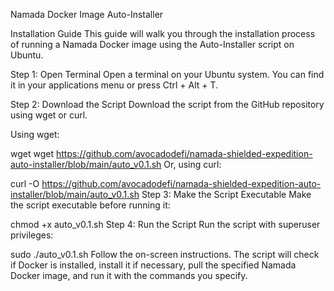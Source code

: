 Namada Docker Image Auto-Installer

Installation Guide
This guide will walk you through the installation process of running a Namada Docker image using the Auto-Installer script on Ubuntu.

Step 1: Open Terminal
Open a terminal on your Ubuntu system. You can find it in your applications menu or press Ctrl + Alt + T.

Step 2: Download the Script
Download the script from the GitHub repository using wget or curl.

Using wget:


wget wget https://github.com/avocadodefi/namada-shielded-expedition-auto-installer/blob/main/auto_v0.1.sh
Or, using curl:


curl -O  https://github.com/avocadodefi/namada-shielded-expedition-auto-installer/blob/main/auto_v0.1.sh
Step 3: Make the Script Executable
Make the script executable before running it:


chmod +x auto_v0.1.sh
Step 4: Run the Script
Run the script with superuser privileges:

sudo ./auto_v0.1.sh
Follow the on-screen instructions. The script will check if Docker is installed, install it if necessary, pull the specified Namada Docker image, and run it with the commands you specify.
